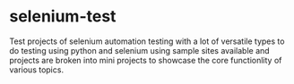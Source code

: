 # selenium-test
Test projects of selenium automation testing with a lot of versatile types to do testing using python and selenium using sample sites available and projects are broken into mini projects to showcase the core functionlity of various topics.
